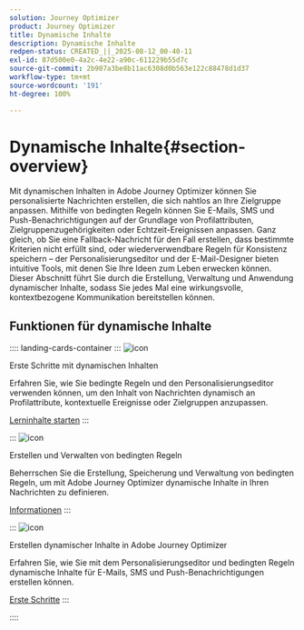 ```yaml
---
solution: Journey Optimizer
product: Journey Optimizer
title: Dynamische Inhalte
description: Dynamische Inhalte
redpen-status: CREATED_||_2025-08-12_00-40-11
exl-id: 87d500e0-4a2c-4e22-a90c-611229b55d7c
source-git-commit: 2b907a3be8b11ac6308d0b563e122c88478d1d37
workflow-type: tm+mt
source-wordcount: '191'
ht-degree: 100%

---
```


# Dynamische Inhalte{#section-overview}

Mit dynamischen Inhalten in Adobe Journey Optimizer können Sie personalisierte Nachrichten erstellen, die sich nahtlos an Ihre Zielgruppe anpassen. Mithilfe von bedingten Regeln können Sie E-Mails, SMS und Push-Benachrichtigungen auf der Grundlage von Profilattributen, Zielgruppenzugehörigkeiten oder Echtzeit-Ereignissen anpassen. Ganz gleich, ob Sie eine Fallback-Nachricht für den Fall erstellen, dass bestimmte Kriterien nicht erfüllt sind, oder wiederverwendbare Regeln für Konsistenz speichern – der Personalisierungseditor und der E-Mail-Designer bieten intuitive Tools, mit denen Sie Ihre Ideen zum Leben erwecken können. Dieser Abschnitt führt Sie durch die Erstellung, Verwaltung und Anwendung dynamischer Inhalte, sodass Sie jedes Mal eine wirkungsvolle, kontextbezogene Kommunikation bereitstellen können.

## Funktionen für dynamische Inhalte

:::: landing-cards-container
:::
![icon](https://cdn.experienceleague.adobe.com/icons/circle-play.svg?lang=de)

Erste Schritte mit dynamischen Inhalten

Erfahren Sie, wie Sie bedingte Regeln und den Personalisierungseditor verwenden können, um den Inhalt von Nachrichten dynamisch an Profilattribute, kontextuelle Ereignisse oder Zielgruppen anzupassen.

[Lerninhalte starten](../using/personalization/get-started-dynamic-content.md)
:::

:::
![icon](https://cdn.experienceleague.adobe.com/icons/list-check.svg?lang=de)

Erstellen und Verwalten von bedingten Regeln

Beherrschen Sie die Erstellung, Speicherung und Verwaltung von bedingten Regeln, um mit Adobe Journey Optimizer dynamische Inhalte in Ihren Nachrichten zu definieren.

[Informationen](../using/personalization/create-conditions.md)
:::

:::
![icon](https://cdn.experienceleague.adobe.com/icons/bullseye.svg?lang=de)

Erstellen dynamischer Inhalte in Adobe Journey Optimizer

Erfahren Sie, wie Sie mit dem Personalisierungseditor und bedingten Regeln dynamische Inhalte für E-Mails, SMS und Push-Benachrichtigungen erstellen können.

[Erste Schritte](../using/personalization/dynamic-content.md)
:::

::::
